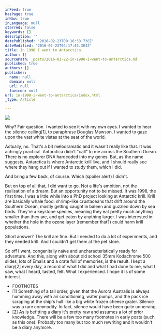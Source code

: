 ```yaml
---
inFeed: true
hasPage: true
inNav: true
inLanguage: null
starred: false
keywords: []
description: ''
datePublished: '2016-02-23T08:16:38.738Z'
dateModified: '2016-02-23T04:17:45.304Z'
title: In 1998 I went to Antarctica.
author: []
sourcePath: _posts/2016-02-22-in-1998-i-went-to-antarctica.md
published: true
authors: []
publisher:
  name: null
  domain: null
  url: null
  favicon: null
url: in-1998-i-went-to-antarctica/index.html
_type: Article

---
```

![](https://the-grid-user-content.s3-us-west-2.amazonaws.com/478695c3-c4e0-4dba-b912-9453dfc2fe89.jpg)

Why? Fair question. I wanted to see it with my own eyes. I wanted to hear the silence calling\[1\], to paraphrase Douglas Mawson. I wanted to gaze upon the vast white vistas at the seat of the world.

Actually, no. That's a bit melodramatic and it wasn't really like that. It was achingly practical. Antarctica didn't "call" to me across the Southern Ocean. There is no explorer DNA hardcoded into my genes. But, as the name suggests, Antarctica is where Antarctic krill live, and I should really see where they hang out if I wanted to study them, which I did.

And bring a few back, of course. Which (spoiler alert) I didn't.

But on top of all that, I did want to go. Not a life's ambition, not the realisation of a dream. But an opportunity not to be missed.
It was 1998, the first time. I was a little while into a PhD project looking at Antarctic krill. Krill are basically whale food; shrimp-like crustaceans that drift around the Southern Ocean, mostly getting caught in baleen and guzzled down by sea birds. They're a keystone species, meaning they eat pretty much anything smaller than they are, and get eaten by anything larger. I was interested in whether the hole in the ozone layer (remember that?) could harm krill populations.

Short answer? The krill are fine. But I needed to do a lot of experiments, and they needed krill. And I couldn't get them at the pet store.

So off I went, congenitally naïve and uncharacteristically ready for adventure. And this, along with about old school 35mm Kodachrome 500 slides, lots of Emails and a crate full of memories, is the result. I kept a diary\[2\] every day, a record of what I did and what I had done to me, what I saw, what I heard, tasted, felt. What I experienced.
I hope it is of some interest.

* FOOTNOTES
* \[1\] Something of a tall order, given that the Aurora Australis is always humming away with air conditioning, water pumps, and the pack ice scraping at the ship's hull like a big white frozen cheese grater. Silence was a rare commodity. In fact, silence would have been quite unnerving.
* \[2\] As is befitting a diary it's pretty raw and assumes a lot of prior knowledge. There will be a few too many footnotes in early posts (such as this one). Probably too many but too much rewriting and it wouldn't be a diary anymore.
